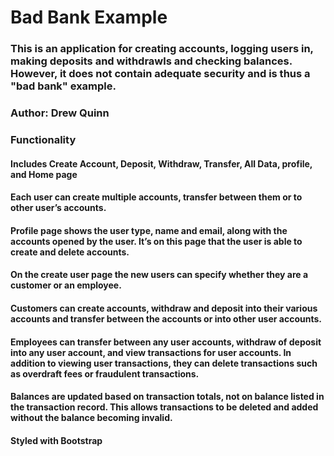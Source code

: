 # Bad Bank Example

### This is an application for creating accounts, logging users in, making deposits and withdrawls and checking balances. However, it does not contain adequate security and is thus a "bad bank" example.

### Author: Drew Quinn

### Functionality

#### Includes Create Account, Deposit, Withdraw, Transfer, All Data, profile, and Home page

#### Each user can create multiple accounts, transfer between them or to other user’s accounts.

#### Profile page shows the user type, name and email, along with the accounts opened by the user. It’s on this page that the user is able to create and delete accounts.

#### On the create user page the new users can specify whether they are a customer or an employee.

#### Customers can create accounts, withdraw and deposit into their various accounts and transfer between the accounts or into other user accounts.

#### Employees can transfer between any user accounts, withdraw of deposit into any user account, and view transactions for user accounts. In addition to viewing user transactions, they can delete transactions such as overdraft fees or fraudulent transactions.

#### Balances are updated based on transaction totals, not on balance listed in the transaction record. This allows transactions to be deleted and added without the balance becoming invalid.

#### Styled with Bootstrap

